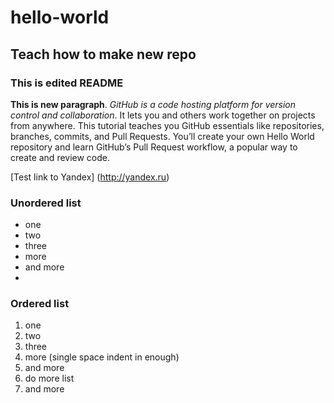 # hello-world

## Teach how to make new repo

### This is edited README

**This is new paragraph**. *GitHub is a code hosting platform for version control and collaboration*. It lets you and others work together on projects from anywhere. This tutorial teaches you GitHub essentials like repositories, branches, commits, and Pull Requests. You’ll create your own Hello World repository and learn GitHub’s Pull Request workflow, a popular way to create and review code.

[Test link to Yandex] (http://yandex.ru)

### Unordered list
* one
* two
* three
 * more
 * and more
 * 
 
### Ordered list
1. one
2. two
3. three
1. more (single space indent in enough)
 2. and more
  1. do more list
  2. and more

